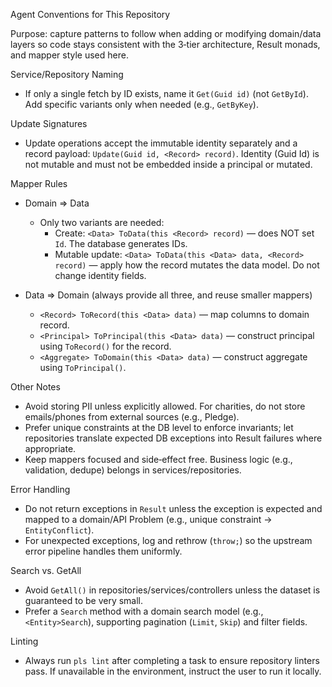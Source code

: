 Agent Conventions for This Repository

Purpose: capture patterns to follow when adding or modifying domain/data layers so code stays consistent with the 3‑tier architecture, Result monads, and mapper style used here.

Service/Repository Naming

- If only a single fetch by ID exists, name it `Get(Guid id)` (not `GetById`). Add specific variants only when needed (e.g., `GetByKey`).

Update Signatures

- Update operations accept the immutable identity separately and a record payload: `Update(Guid id, <Record> record)`. Identity (Guid Id) is not mutable and must not be embedded inside a principal or mutated.

Mapper Rules

- Domain => Data

  - Only two variants are needed:
    - Create: `<Data> ToData(this <Record> record)` — does NOT set `Id`. The database generates IDs.
    - Mutable update: `<Data> ToData(this <Data> data, <Record> record)` — apply how the record mutates the data model. Do not change identity fields.

- Data => Domain (always provide all three, and reuse smaller mappers)
  - `<Record> ToRecord(this <Data> data)` — map columns to domain record.
  - `<Principal> ToPrincipal(this <Data> data)` — construct principal using `ToRecord()` for the record.
  - `<Aggregate> ToDomain(this <Data> data)` — construct aggregate using `ToPrincipal()`.

Other Notes

- Avoid storing PII unless explicitly allowed. For charities, do not store emails/phones from external sources (e.g., Pledge).
- Prefer unique constraints at the DB level to enforce invariants; let repositories translate expected DB exceptions into Result failures where appropriate.
- Keep mappers focused and side‑effect free. Business logic (e.g., validation, dedupe) belongs in services/repositories.

Error Handling

- Do not return exceptions in `Result` unless the exception is expected and mapped to a domain/API Problem (e.g., unique constraint -> `EntityConflict`).
- For unexpected exceptions, log and rethrow (`throw;`) so the upstream error pipeline handles them uniformly.

Search vs. GetAll

- Avoid `GetAll()` in repositories/services/controllers unless the dataset is guaranteed to be very small.
- Prefer a `Search` method with a domain search model (e.g., `<Entity>Search`), supporting pagination (`Limit`, `Skip`) and filter fields.

Linting

- Always run `pls lint` after completing a task to ensure repository linters pass. If unavailable in the environment, instruct the user to run it locally.
